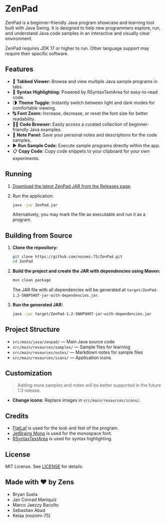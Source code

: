 # ZenPad

ZenPad is a beginner-friendly Java program showcase and learning tool built with Java Swing. It is designed to help new programmers explore, run, and understand Java code samples in an interactive and visually clear environment. 

ZenPad requires JDK 17 or higher to run. Other language support may require their specific software.

## Features

- 📄 **Tabbed Viewer:** Browse and view multiple Java sample programs in tabs.
- 🎨 **Syntax Highlighting:** Powered by RSyntaxTextArea for easy-to-read code.
- 🌗 **Theme Toggle:** Instantly switch between light and dark modes for comfortable viewing.
- 🔠 **Font Zoom:** Increase, decrease, or reset the font size for better readability.
- 🧑‍💻️ **Code Browser:** Easily access a curated collection of beginner-friendly Java examples.
- 📝 **Note Panel:** Save your personal notes and descriptions for the code samples.
- ▶️ **Run Sample Code:** Execute sample programs directly within the app.
- 📋 **Copy Code:** Copy code snippets to your clipboard for your own experiments.

## Running

1. [Download the latest ZenPad JAR from the Releases page](https://github.com/nozomi-75/ZenPad/releases).
2. Run the application:

    ```sh
    java -jar ZenPad.jar
    ```

   Alternatively, you may mark the file as executable and run it as a program.

## Building from Source

1. **Clone the repository:**

    ```sh
    git clone https://github.com/nozomi-75/ZenPad.git
    cd ZenPad
    ```

2. **Build the project and create the JAR with dependencies using Maven:**

    ```sh
    mvn clean package
    ```

    The JAR file with all dependencies will be generated at `target/ZenPad-1.2-SNAPSHOT-jar-with-dependencies.jar`.

3. **Run the generated JAR:**

    ```sh
    java -jar target/ZenPad-1.2-SNAPSHOT-jar-with-dependencies.jar
    ```

## Project Structure

- `src/main/java/zenpad/` — Main Java source code
- `src/main/resources/samples/` — Sample files for learning
- `src/main/resources/notes/` — Markdown notes for sample files
- `src/main/resources/icons/` — Application icons

## Customization

> Adding more samples and notes will be better supported in the future 1.3 release.
- **Change icons:** Replace images in `src/main/resources/icons/`. 

## Credits

- [FlatLaf](https://www.formdev.com/flatlaf/) is used for the look and feel of the program.
- [JetBrains Mono](https://github.com/JetBrains/JetBrainsMono) is used for the monospace font.
- [RSyntaxTextArea](https://github.com/bobbylight/RSyntaxTextArea) is used for syntax highlighting.

## License

MIT License. See [LICENSE](LICENSE) for details.

## Made with ❤️ by Zens

- Bryan Suela
- Jan Conrad Maniquiz
- Marco Jaezzy Bacolto
- Sebastian Abad
- Keiaa (nozomi-75)
